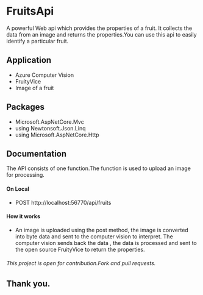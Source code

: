 # FruitsApi
 A powerful Web api which provides the properties of a fruit. It collects the data from an image and returns the properties.You can use this api to easily identify a particular fruit.
 ## Application
 -  Azure Computer Vision
 -  FruityVice
 -  Image of a fruit
 ## Packages
- Microsoft.AspNetCore.Mvc
- using Newtonsoft.Json.Linq
- using Microsoft.AspNetCore.Http
## Documentation
The API consists of one function.The function is used to upload an image for processing. 
#### On Local
- POST http://localhost:56770/api/fruits
 #### How it works
- An image is uploaded using the post method, the image is converted into byte data and sent to the computer vision to interpret. The computer vision sends back the data , the data is processed and sent to the open source FruityVice to return the properties.
 
###### This project is open for contribution.Fork and pull requests.
## Thank you.
 